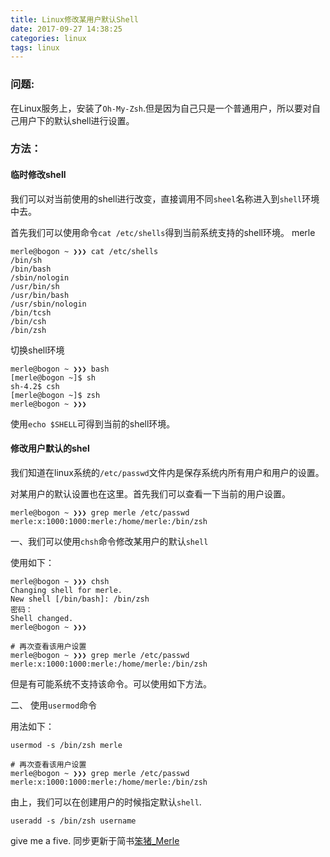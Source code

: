 ```yaml
---
title: Linux修改某用户默认Shell
date: 2017-09-27 14:38:25
categories: linux
tags: linux
---
```


### 问题:

在Linux服务上，安装了`Oh-My-Zsh`.但是因为自己只是一个普通用户，所以要对自己用户下的默认shell进行设置。

### 方法：

#### 临时修改shell

<!-- more -->

我们可以对当前使用的shell进行改变，直接调用不同`sheel`名称进入到`shell`环境中去。

首先我们可以使用命令`cat /etc/shells`得到当前系统支持的shell环境。
merle
``` shell
merle@bogon ~ ❯❯❯ cat /etc/shells                                                                                                     
/bin/sh                                                                                                                              
/bin/bash                                                                                                                            
/sbin/nologin                                                                                                                        
/usr/bin/sh                                                                                                                          
/usr/bin/bash                                                                                                                        
/usr/sbin/nologin                                                                                                                    
/bin/tcsh                                                                                                                            
/bin/csh                                                                                                                             
/bin/zsh          
```

切换shell环境

``` shell
merle@bogon ~ ❯❯❯ bash                                                                                                                
[merle@bogon ~]$ sh
sh-4.2$ csh
[merle@bogon ~]$ zsh
merle@bogon ~ ❯❯❯    
```
使用`echo $SHELL`可得到当前的shell环境。

#### 修改用户默认的shel

我们知道在linux系统的`/etc/passwd`文件内是保存系统内所有用户和用户的设置。

对某用户的默认设置也在这里。首先我们可以查看一下当前的用户设置。

``` shell
merle@bogon ~ ❯❯❯ grep merle /etc/passwd                                                                                               
merle:x:1000:1000:merle:/home/merle:/bin/zsh 
```

一、我们可以使用`chsh`命令修改某用户的默认`shell`

使用如下：

``` shell
merle@bogon ~ ❯❯❯ chsh                                                                                                                
Changing shell for merle.
New shell [/bin/bash]: /bin/zsh
密码：
Shell changed.
merle@bogon ~ ❯❯❯

# 再次查看该用户设置
merle@bogon ~ ❯❯❯ grep merle /etc/passwd                                                                                               
merle:x:1000:1000:merle:/home/merle:/bin/zsh    
```
但是有可能系统不支持该命令。可以使用如下方法。

二、 使用`usermod`命令

用法如下：

``` shell
usermod -s /bin/zsh merle

# 再次查看该用户设置
merle@bogon ~ ❯❯❯ grep merle /etc/passwd                                                                                               
merle:x:1000:1000:merle:/home/merle:/bin/zsh    
```
由上，我们可以在创建用户的时候指定默认`shell`.

``` shell
useradd -s /bin/zsh username
```

give me a five.
同步更新于简书[笨猪_Merle](http://www.jianshu.com/p/1661b8c03edd)


